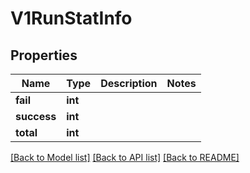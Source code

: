 # V1RunStatInfo

## Properties
Name | Type | Description | Notes
------------ | ------------- | ------------- | -------------
**fail** | **int** |  | 
**success** | **int** |  | 
**total** | **int** |  | 

[[Back to Model list]](../vela-client/README.md#documentation-for-models) [[Back to API list]](../vela-client/README.md#documentation-for-api-endpoints) [[Back to README]](../vela-client/README.md)

